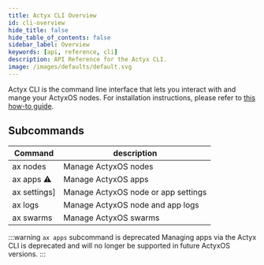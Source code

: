 ```yaml
---
title: Actyx CLI Overview
id: cli-overview
hide_title: false
hide_table_of_contents: false
sidebar_label: Overview
keywords: [api, reference, cli]
description: API Reference for the Actyx CLI.
image: /images/defaults/default.svg
---
```


Actyx CLI is the command line interface that lets you interact with and mange your ActyxOS nodes.
For installation instructions, please refer to [this how-to guide](../../how-to/local-development/install-cli-node-manager.mdx).

<h2>Subcommands</h2>

| Command      | description                         |
| ------------ | ----------------------------------- |
| ax nodes     | Manage ActyxOS nodes                |
| ax apps ⚠️   | Manage ActyxOS apps                 |
| ax settings] | Manage ActyxOS node or app settings |
| ax logs      | Manage ActyxOS node and app logs    |
| ax swarms    | Manage ActyxOS swarms               |

<!-- TODO NKI: replace with correct link -->

:::warning `ax apps` subcommand is deprecated
Managing apps via the Actyx CLI is deprecated and will no longer be supported in future ActyxOS versions.
:::
